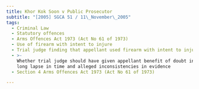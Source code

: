 ```yaml
---
title: Khor Kok Soon v Public Prosecutor
subtitle: "[2005] SGCA 51 / 11\_November\_2005"
tags:
  - Criminal Law
  - Statutory offences
  - Arms Offences Act 1973 (Act No 61 of 1973)
  - Use of firearm with intent to injure
  - Trial judge finding that appellant used firearm with intent to injure
  - >-
    Whether trial judge should have given appellant benefit of doubt in view of
    long lapse in time and alleged inconsistencies in evidence
  - Section 4 Arms Offences Act 1973 (Act No 61 of 1973)

---
```


